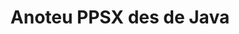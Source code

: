 ---
############################# Static ############################
layout: "auto-gen-annotation"

############################# Head ############################
head_title: "API d'anotació de Java PPSX Anotar en C#"
head_description: "API de Java per crear i anotar tipus d'anotacions populars a partir de PPSX, imatges, dibuixos i formats de fitxers de documents."

############################# Header ############################
title: "Anoteu PPSX des de Java"
description: ""
bg_image: "https://cms.admin.containerize.com/templates/aspose/App_Themes/V3/images/bg/header1.png"
bg_overlay: false
button:
    enable: true
    icon: "fas fa-arrow-down"
    label: "Baixeu la prova gratuïta"
    link: "https://downloads.groupdocs.com/annotation/java"

############################# About ############################
about:
    enable: true
    title: "Quant a l'API de GroupDocs.Annotation per a Java"
    content: |
        L'API de GroupDocs.Annotation per a Java és una biblioteca que us permet afegir anotacions a PDF, Word i altres documents a Mac, Windows o Ubuntu. [GroupDocs.Annotation for Java](/annotation/java) és una API de Java nativa per gestionar anotacions amb suport complet per crear, afegir, editar, suprimir, extreure i exportar anotacions d'imatges i altres documents. La llista completa dels formats de document compatibles que podeu veure en aquesta [pàgina](https://docs.groupdocs.com/annotation/java/supported-document-formats/).
        Aquesta biblioteca us permet treballar no només amb el document PPSX sinó també amb molts altres tipus de documents com ara Word, Excel, PowerPoint, correus electrònics d'Outlook, Visio, Adobe, OpenDocument, OpenOffice, Photoshop, AutoCad i molts altres.
        L'API de GroupDocs.Annotation per a Java us permet crear i afegir notes noves, editar anotacions, extreure comentaris i anotacions i eliminar-les dels documents. La biblioteca admet 13 tipus d'anotacions diferents, com ara text, polilínia, àrea, subratllat, punt, filigrana, fletxa, el·lipse, substitució de text, distància, camp de text, redacció de recursos en PDF, HTML, documents de Microsoft Word, fulls de càlcul, diagrames, presentacions, dibuixos, imatges i molts altres formats de fitxer.
        L'exemple (vegeu a continuació) mostra com es treballa amb el document PPSX, en aquest exemple podeu veure els passos principals de com treballar amb GroupDocs. Anotació: configureu una llicència, obriu un document amb el qual voleu treballar i creeu un anotació, afegint objectes de dades per establir propietats d'anotació segons els vostres requisits i desant el resultat al lloc necessari. També podeu fer una ullada més detallada sobre les funcions admeses a la nostra [pàgina github](https://github.com/groupdocs-annotation/GroupDocs.Annotation-for-Java) o a la nostra [documentació del producte](https://docs.groupdocs.com/annotation/java/getting-started/).

############################# Steps ############################
howTo_Add:
steps_Add:
    enable: true
    title_left: "Passos per afegir anotacions a PPSX a Java"
    content_left: |
        [GroupDocs.Annotation](/annotation/java/) facilita als desenvolupadors de Java afegir diversos tipus d'anotacions als fitxers PPSX dins de qualsevol aplicació basada en Java implementant uns quants passos senzills.
        *   Creeu objectes de resposta amb comentari i data.
        *   Creeu un objecte AreaAnnotation, configureu opcions d'àrea i afegiu respostes.
        *   Creeu un objecte Annotator i afegiu una anotació d'àrea.
        *   Desa el fitxer de sortida.
    title_right: "Requisits del sistema"
    content_right: |
        Les API de GroupDocs.Annotation per a Java són compatibles amb totes les plataformes i sistemes operatius principals. Abans d'executar el codi següent, assegureu-vos que teniu els següents requisits previs instal·lats al vostre sistema.
        *   Sistemes operatius: Microsoft Windows, Linux, MacOS
        *   Entorn de desenvolupament: NetBeans, Intellij IDEA, Eclipse, etc
        *   Entorn d'execució de Java: Java 7 (1.7) i posterior
        *   Obteniu la darrera versió de GroupDocs.Annotation per a Java de [GroupDocs Artifact Repository](https://repository.groupdocs.com/webapp/#/artifacts/browse/tree/General/repo/com/groupdocs/groupdocs-annotation)

############################# Preview ############################
preview_Add:
    enable: true
    title: Vista prèvia de l'anotació i mostra de codi
    content: |
        ![Annotation preview image](https://docs.groupdocs.com/annotation/java/images/add-area-annotation.png)
    code: |
        ```java
        // Create an instance of Reply class and add comments
        Reply firstReply = new Reply();
        firstReply.setComment("First comment");
        firstReply.setRepliedOn(Calendar.getInstance().getTime());
        
        Reply secondReply = new Reply();
        secondReply.setComment("Second comment");
        secondReply.setRepliedOn(Calendar.getInstance().getTime());
        
        List<Reply> replies = new ArrayList<Reply>();
        replies.add(firstReply);
        replies.add(secondReply);
        
        // Create an instance of AreaAnnotation class and set options
        AreaAnnotation area = new AreaAnnotation();
        area.setBackgroundColor(65535);
        area.setBox(new Rectangle(100, 100, 100, 100));
        area.setCreatedOn(Calendar.getInstance().getTime());
        area.setMessage("This is area annotation");
        area.setOpacity(0.7);
        area.setPageNumber(0);
        area.setPenColor(65535);
        area.setPenStyle(PenStyle.Dot);
        area.setPenWidth((byte) 3);
        area.setReplies(replies);
        
        // Create an instance of Annotator class
        Annotator annotator = new Annotator("input.bmp");
        
        // Add annotation
        annotator.add(area);
        
        // Save to file
        annotator.save("output.bmp");
        annotator.dispose();
        ```

############################# Steps ############################
howTo_Remove:
steps_Remove:
    enable: true
    title_left: "Passos per eliminar les anotacions de PPSX a Java"
    content_left: |
        [GroupDocs.Annotation](/annotation/java/) facilita als desenvolupadors de Java eliminar els detalls de les anotacions dels fitxers PPSX dins de qualsevol aplicació basada en Java implementant uns quants passos senzills.
        *   Creeu objectes de resposta amb comentari i data.
        *   Crea una instancia de l'objecte SaveOptions i estableix AnnotationTypes = AnnotationType.None.
        *   Truqueu al mètode de desar amb la ruta o flux del document resultant i l'objecte SaveOptions.

############################# Preview ############################
preview_Remove:
    enable: true
    code: |
        ```java
        // Create an instance of Annotator class 
        Annotator annotator = new Annotator("C://input.bmp");

        // Remove annotation by set type None 
        SaveOptions saveOptions = new SaveOptions();
        saveOptions.setAnnotationTypes(AnnotationType.None);

        // Save annotation to output file
        annotator.save("C://output.bmp", saveOptions);
        annotator.dispose();
        ```

############################# Steps ############################
howTo_Edit:
steps_Edit:
    enable: true
    title_left: "Passos per editar anotacions de PPSX a Java"
    content_left: |
        [GroupDocs.Annotation](/annotation/java/) facilita que els desenvolupadors de Java actualitzin diverses propietats d'anotació dels fitxers PPSX dins de qualsevol aplicació basada en Java mitjançant la implementació d'uns quants passos senzills.
        *   Instancia l'objecte Annotator amb la ruta del document d'entrada o el flux amb LoadOptions instància amb ImportAnnotations = true.
        *   Creeu una implementació de AnnotationBase i configureu l'identificador de l'anotació existent (si no es troba l'anotació amb aquest identificador, no es canviarà res) o la llista de camins d'anotacions (s'eliminaran totes les anotacions existents).
        *   Truca el mètode d'actualització de l'objecte Annotator amb anotacions passades.
        *   Truqueu al mètode de desar amb la ruta o flux del document resultant i l'objecte SaveOptions.

############################# Preview ############################
preview_Edit:
    enable: true
    code: |
        ```java
        String outputPath = "UpdateAnnotation.bmp";

        // Create an instance of Annotator class
        Annotator annotator = new Annotator("input.bmp");
        
        // Create an instance of Reply class for first example and add comments
        Reply reply1 = new Reply();
        reply1.setComment("Original first comment");
        reply1.setRepliedOn(Calendar.getInstance().getTime());
        
        Reply reply2 = new Reply();
        reply2.setComment("Original second comment");
        reply2.setRepliedOn(Calendar.getInstance().getTime());
        
        java.util.List replies = new ArrayList();
        replies.add(reply1);
        replies.add(reply2);
        
        // Create an instance of AreaAnnotation class and set options
        AreaAnnotation original = new AreaAnnotation();
        original.setId(1);
        original.setBackgroundColor(65535);
        original.setBox(new Rectangle(100, 100, 100, 100));
        original.setCreatedOn(Calendar.getInstance().getTime());
        original.setMessage("This is original annotation");
        original.setReplies(replies);
        
        // Add original annotation
        annotator.add(original);
        annotator.save(outputPath);
        annotator.dispose();
        
        LoadOptions loadOptions = new LoadOptions();
        
        // Open annotated document
        Annotator annotator1 = new Annotator(outputPath, loadOptions);
        
        // Create an instance of Reply class for update first example
        Reply reply3 = new Reply();
        reply3.setComment("Updated first comment");
        reply3.setRepliedOn(Calendar.getInstance().getTime());
        
        Reply reply4 = new Reply();
        reply4.setComment("Updated second comment");
        reply4.setRepliedOn(Calendar.getInstance().getTime());
        
        java.util.List replies1 = new ArrayList();
        replies1.add(reply3);
        replies1.add(reply4);

        // Suggest we want change some properties of existed annotation
        AreaAnnotation updated = new AreaAnnotation();
        updated.setId(1);
        updated.setBackgroundColor(255);
        updated.setBox(new Rectangle(0, 0, 50, 200));
        updated.setCreatedOn(Calendar.getInstance().getTime());
        updated.setMessage("This is updated annotation");
        updated.setReplies(replies1);
        
        // Update and save annotation
        annotator1.update(updated);
        annotator1.save(outputPath);
        annotator1.dispose();
        ```

############################# Steps ############################
howTo_Extract:
steps_Extract:
    enable: true
    title_left: "Passos per extreure anotacions de PPSX a Java"
    content_left: |
        [GroupDocs.Annotation](/annotation/java/) facilita als desenvolupadors de Java anotar documents i extreure informació d'anotacions dels fitxers PPSX dins de qualsevol aplicació basada en Java implementant uns quants passos senzills.
        *   Creeu objectes de resposta amb comentari i data.
        *   Instancia l'objecte LoadOptions i crida a SetImportAnnotations amb un argument veritable.
        *   Definiu variable amb el tipus Llista.
        *   Truqueu al mètode get i retorneu el resultat a la variable anterior.

############################# Preview ############################
preview_Extract:
    enable: true
    code: |
        ```java
        // For using this example input file ("annotated.bmp") must be with annotations
        LoadOptions loadOptions = new LoadOptions();
        
        // Create an instance of Annotator class and get annotations
        final Annotator annotator = new Annotator("annotated.bmp", loadOptions);
        List annotations = annotator.get();
        ```

############################# Demos ############################
demos:
    enable: true
    title: "Demostracions en directe per afegir, eliminar, editar i extreure anotacions a documents i imatges"
    content: |
        Afegiu, suprimiu, editeu i extreu anotacions al fitxer PPSX ara mateix visitant el lloc web [GroupDocs.Annotation Live Demos](https://products.groupdocs.app/annotation/family). La demostració en directe té els següents avantatges

############################# About Formats ############################
about_formats:
    enable: true
    format:
        # format loop
        - icon: "far fa-file-ppsx"
          title: "Sobre el format de fitxer PPSX"
          content: |
            Els fitxers PPSX, Power Point Slide Show, es creen amb Microsoft PowerPoint 2007 i superior per a la presentació de diapositives. És una actualització del format de fitxer PPS compatible amb les versions de Microsoft PowerPoint 97-2003. Quan un fitxer PPSX es comparteix amb un altre usuari i s'obre, s'inicia com a mostra de PowerPoint a diferència del fitxer PPTX que s'obre en mode editable. La seqüència de la presentació de diapositives és la mateixa que a la presentació original. Totes les diapositives acompanyen les imatges, els sons i altres mitjans incrustats acompanyen les diapositives de presentació al PPSX durant la presentació de diapositives.

          link: "https://docs.fileformat.com/image/ppsx/"

############################# More Formats ############################
more_formats:
    enable: true
    title: "Treballar amb altres formats de documents populars"
    content: |
        Actualitzeu les propietats d'anotació d'alguns dels formats de fitxer populars, tal com s'indica a continuació.
    format:
        # format loop
        - name: "Annotate PDF document"
          link: "https://products.groupdocs.com/annotation/java/pdf/"
          description: "Adobe Portable Document Format"

        # format loop
        - name: "Annotate DOC document"
          link: "https://products.groupdocs.com/annotation/java/doc/"
          description: "Microsoft Word Document"

        # format loop
        - name: "Annotate DOCM document"
          link: "https://products.groupdocs.com/annotation/java/docm/"
          description: "Microsoft Word Macro-Enabled Document"

        # format loop
        - name: "Annotate DOCX document"
          link: "https://products.groupdocs.com/annotation/java/docx/"
          description: "Microsoft Word Open XML Document"

        # format loop
        - name: "Annotate DOT document"
          link: "https://products.groupdocs.com/annotation/java/dot/"
          description: "Microsoft Word Document Template"

        # format loop
        - name: "Annotate DOTX document"
          link: "https://products.groupdocs.com/annotation/java/dotx/"
          description: "Word Open XML Document Template"

        # format loop
        - name: "Annotate RTF document"
          link: "https://products.groupdocs.com/annotation/java/rtf/"
          description: "Rich Text Document"

        # format loop
        - name: "Annotate ODT document"
          link: "https://products.groupdocs.com/annotation/java/odt/"
          description: "Open Document Text"

        # format loop
        - name: "Annotate XLS document"
          link: "https://products.groupdocs.com/annotation/java/xls/"
          description: "Microsoft Excel Binary File Format"

        # format loop
        - name: "Annotate XLSX document"
          link: "https://products.groupdocs.com/annotation/java/xlsx/"
          description: "Microsoft Excel Open XML Spreadsheet"

        # format loop
        - name: "Annotate XLSM document"
          link: "https://products.groupdocs.com/annotation/java/xlsm/"
          description: "Microsoft Excel Macro-Enabled Spreadsheet"

        # format loop
        - name: "Annotate XLSB document"
          link: "https://products.groupdocs.com/annotation/java/xlsb/"
          description: "Microsoft Excel Binary Worksheet"

        # format loop
        - name: "Annotate ODS document"
          link: "https://products.groupdocs.com/annotation/java/ods/"
          description: "Open Document Spreadsheet"

        # format loop
        - name: "Annotate PPT document"
          link: "https://products.groupdocs.com/annotation/java/ppt/"
          description: "PowerPoint Presentation"

        # format loop
        - name: "Annotate PPTX document"
          link: "https://products.groupdocs.com/annotation/java/pptx/"
          description: "PowerPoint Open XML Presentation"

        # format loop
        - name: "Annotate PPSX document"
          link: "https://products.groupdocs.com/annotation/java/ppsx/"
          description: "PowerPoint Open XML Slide Show"

        # format loop
        - name: "Annotate POTM document"
          link: "https://products.groupdocs.com/annotation/java/potm/"
          description: "Microsoft PowerPoint Template"

        # format loop
        - name: "Annotate PPTM document"
          link: "https://products.groupdocs.com/annotation/java/pptm/"
          description: "Microsoft PowerPoint Presentation"

        # format loop
        - name: "Annotate PPS document"
          link: "https://products.groupdocs.com/annotation/java/pps/"
          description: "Microsoft PowerPoint 97-2003 Slide Show"

        # format loop
        - name: "Annotate ODP document"
          link: "https://products.groupdocs.com/annotation/java/odp/"
          description: "OpenDocument Presentation"

        # format loop
        - name: "Annotate HTML document"
          link: "https://products.groupdocs.com/annotation/java/html/"
          description: "HyperText Markup Language"

        # format loop
        - name: "Annotate TIFF document"
          link: "https://products.groupdocs.com/annotation/java/tiff/"
          description: "Tagged Image File Format"

        # format loop
        - name: "Annotate JPEG document"
          link: "https://products.groupdocs.com/annotation/java/jpeg/"
          description: "JPEG Image"

        # format loop
        - name: "Annotate PNG document"
          link: "https://products.groupdocs.com/annotation/java/png/"
          description: "Portable Network Graphic"

        # format loop
        - name: "Annotate EML document"
          link: "https://products.groupdocs.com/annotation/java/eml/"
          description: "E-mail Message"

        # format loop
        - name: "Annotate MSG document"
          link: "https://products.groupdocs.com/annotation/java/msg/"
          description: "Microsoft Outlook E-mail Message"

        # format loop
        - name: "Annotate VSD document"
          link: "https://products.groupdocs.com/annotation/java/vsd/"
          description: "Microsoft Visio 2003-2010 Drawing"

        # format loop
        - name: "Annotate VSDX document"
          link: "https://products.groupdocs.com/annotation/java/vsdx/"
          description: "Microsoft Visio Drawing"

        # format loop
        - name: "Annotate VSS document"
          link: "https://products.groupdocs.com/annotation/java/vss/"
          description: "Microsoft Visio 2003-2010 Stencil"

        # format loop
        - name: "Annotate VST document"
          link: "https://products.groupdocs.com/annotation/java/vst/"
          description: "Microsoft Visio 2013 Stencil"

        # format loop
        - name: "Annotate DWG document"
          link: "https://products.groupdocs.com/annotation/java/dwg/"
          description: "Autodesk Design Data Formats"

        # format loop
        - name: "Annotate DXF document"
          link: "https://products.groupdocs.com/annotation/java/dxf/"
          description: "AutoCAD Drawing Interchange"

        # format loop
        - name: "Annotate DCM document"
          link: "https://products.groupdocs.com/annotation/java/dcm/"
          description: "Digital Imaging and Communications in Medicine"

        # format loop
        - name: "Annotate WMF document"
          link: "https://products.groupdocs.com/annotation/java/wmf/"
          description: "Windows Metafile"

        # format loop
        - name: "Annotate EMF document"
          link: "https://products.groupdocs.com/annotation/java/emf/"
          description: "Enhanced Metafile Format"


############################# Back to top ###############################
back_to_top:
    enable: true
---